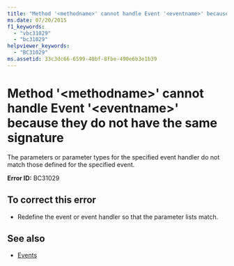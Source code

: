 ```yaml
---
title: "Method '<methodname>' cannot handle Event '<eventname>' because they do not have the same signature"
ms.date: 07/20/2015
f1_keywords: 
  - "vbc31029"
  - "bc31029"
helpviewer_keywords: 
  - "BC31029"
ms.assetid: 33c3dc66-6599-40bf-8fbe-490e6b3e1b39
---
```

# Method '\<methodname>' cannot handle Event '\<eventname>' because they do not have the same signature
The parameters or parameter types for the specified event handler do not match those defined for the specified event.  
  
 **Error ID:** BC31029  
  
## To correct this error  
  
- Redefine the event or event handler so that the parameter lists match.  
  
## See also

- [Events](../programming-guide/language-features/events/index.md)
